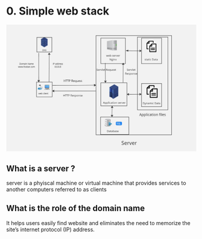 # 0. Simple web stack
<img src = "https://github.com/NourhanAli10/alx-system_engineering-devops/blob/master/0x09-web_infrastructure_design/task0.jpg">

## What is a server ?
server is a phyiscal machine or virtual machine that provides services to another computers 
referred to as clients
## What is the role of the domain name
It helps users easily find  website and eliminates the need to memorize the site’s internet protocol (IP) address. 
